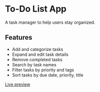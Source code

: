# To-Do List App
A task manager to help users stay organized.

## Features
- Add and categorize tasks
- Expand and edit task details
- Remove completed tasks
- Search by task names
- Filter tasks by priority and tags
- Sort tasks by due date, priority, title

[Live preview](https://erin-yl.github.io/todo-list/)